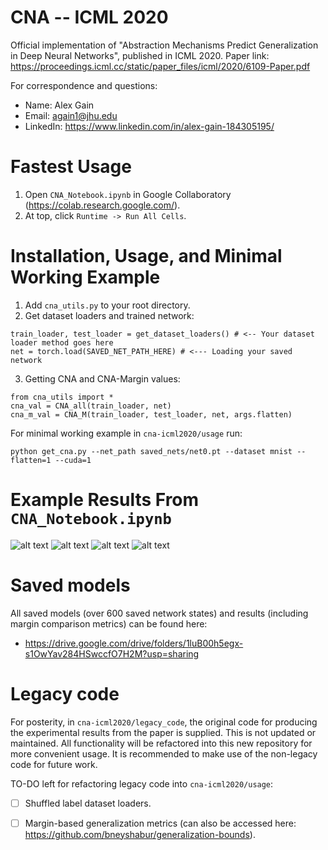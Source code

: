 # CNA -- ICML 2020
Official implementation of "Abstraction Mechanisms Predict Generalization in Deep Neural Networks", published in ICML 2020. 
Paper link: https://proceedings.icml.cc/static/paper_files/icml/2020/6109-Paper.pdf

For correspondence and questions: 
- Name: Alex Gain 
- Email: again1@jhu.edu
- LinkedIn: https://www.linkedin.com/in/alex-gain-184305195/

# Fastest Usage
1. Open `CNA_Notebook.ipynb` in Google Collaboratory (https://colab.research.google.com/).
2. At top, click `Runtime -> Run All Cells`.

# Installation, Usage, and Minimal Working Example
1. Add `cna_utils.py` to your root directory.
2. Get dataset loaders and trained network:
```
train_loader, test_loader = get_dataset_loaders() # <-- Your dataset loader method goes here
net = torch.load(SAVED_NET_PATH_HERE) # <--- Loading your saved network
```
3. Getting CNA and CNA-Margin values:
```
from cna_utils import *
cna_val = CNA_all(train_loader, net)
cna_m_val = CNA_M(train_loader, test_loader, net, args.flatten)
```

For minimal working example in `cna-icml2020/usage` run:

```python get_cna.py --net_path saved_nets/net0.pt --dataset mnist --flatten=1 --cuda=1```

# Example Results From `CNA_Notebook.ipynb`

![alt text](imgs/plot1.png)
![alt text](imgs/plot2.png)
![alt text](imgs/plot3.png)
![alt text](imgs/plot4.png)

# Saved models

All saved models (over 600 saved network states) and results (including margin comparison metrics) can be found here:
- https://drive.google.com/drive/folders/1luB00h5egx-s1OwYav284HSwccfO7H2M?usp=sharing

# Legacy code
For posterity, in `cna-icml2020/legacy_code`, the original code for producing the experimental results from the paper is supplied. This is not updated or maintained. All functionality will be refactored into this new repository for more convenient usage. It is recommended to make use of the non-legacy code for future work.

TO-DO left for refactoring legacy code into `cna-icml2020/usage`:
- [ ] Shuffled label dataset loaders.
- [ ] Margin-based generalization metrics (can also be accessed here: https://github.com/bneyshabur/generalization-bounds).



